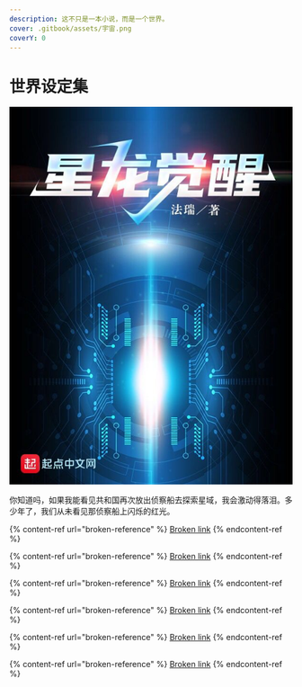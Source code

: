 ```yaml
---
description: 这不只是一本小说，而是一个世界。
cover: .gitbook/assets/宇宙.png
coverY: 0
---
```


# 世界设定集

![](.gitbook/assets/星龙觉醒2.png)

你知道吗，如果我能看见共和国再次放出侦察船去探索星域，我会激动得落泪。多少年了，我们从未看见那侦察船上闪烁的红光。

{% content-ref url="broken-reference" %}
[Broken link](broken-reference)
{% endcontent-ref %}

{% content-ref url="broken-reference" %}
[Broken link](broken-reference)
{% endcontent-ref %}

{% content-ref url="broken-reference" %}
[Broken link](broken-reference)
{% endcontent-ref %}

{% content-ref url="broken-reference" %}
[Broken link](broken-reference)
{% endcontent-ref %}

{% content-ref url="broken-reference" %}
[Broken link](broken-reference)
{% endcontent-ref %}

{% content-ref url="broken-reference" %}
[Broken link](broken-reference)
{% endcontent-ref %}

